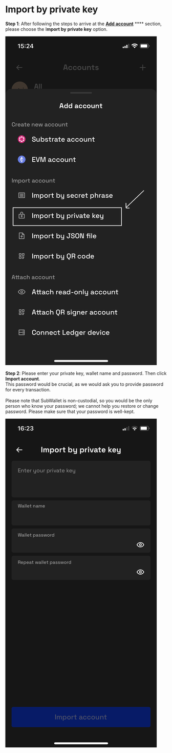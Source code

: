 # Import by private key

**Step 1**: After following the steps to arrive at the [**Add account**](../create-a-new-account/if-you-already-have-an-account-with-subwallet.md) **** section, please choose the I**mport by private key** option.

![](<../../.gitbook/assets/image (105).png>)

**Step 2**: Please enter your private key, wallet name and password. Then click **Import account**. \
This password would be crucial, as we would ask you to provide password for every transaction. \
\
Please note that SubWallet is non-custodial, so you would be the only person who know your password; we cannot help you restore or change password. Please make sure that your password is well-kept.

![](<../../.gitbook/assets/image (134).png>)
